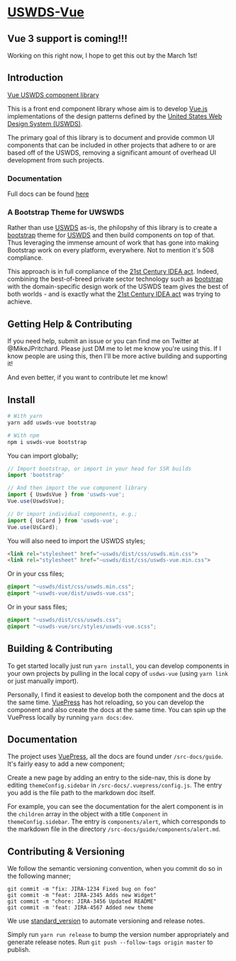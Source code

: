 # [USWDS-Vue](https://thepipster.github.io/uswds-vue/)

## Vue 3 support is coming!!! 

Working on this right now, I hope to get this out by the March 1st!

## Introduction

[Vue USWDS component library](https://thepipster.github.io/uswds-vue/)

This is a front end component library whose aim is to develop [Vue.js](https://vuejs.org/) implementations of the design patterns defined by the [United States Web Design System (USWDS)](https://designsystem.digital.gov/). 

The primary goal of this library is to document and provide common UI components that can be included in other projects that adhere to or are based off of the USWDS, removing a significant amount of overhead UI development from such projects.

### Documentation

Full docs can be found [here](https://thepipster.github.io/uswds-vue/)

### A Bootstrap Theme for UWSWDS

Rather than use [USWDS](https://thepipster.github.io/uswds-vue/) as-is, the philopshy of this library is to create a [bootstrap](https://bootstrap-vue.org/) theme for [USWDS](https://thepipster.github.io/uswds-vue/) and then build components on top of that. Thus leveraging the immense amount of work that has gone into making Bootstrap work on every platform, everywhere. Not to mention it's 508 compliance.

This approach is in full compliance of the [21st Century IDEA act](https://digital.gov/topics/21st-century-idea/). Indeed, combining the best-of-breed private sector technology such as [bootstrap](https://bootstrap-vue.org/) with the domain-specific design work of the USWDS team gives the best of both worlds - and is exactly what the [21st Century IDEA act](https://digital.gov/topics/21st-century-idea/) was trying to achieve.

## Getting Help & Contributing

If you need help, submit an issue or you can find me on Twitter at @MikeJPritchard. Please just DM me to let me know you're using this. If I know people are using this, then I'll be more active building and supporting it! 

And even better, if you want to contribute let me know!

## Install

``` bash
# With yarn
yarn add uswds-vue bootstrap

# With npm
npm i uswds-vue bootstrap
```

You can import globally;

```js
// Import bootstrap, or import in your head for SSR builds
import 'bootstrap'

// And then import the vue component library
import { UswdsVue } from 'uswds-vue';
Vue.use(UswdsVue);

// Or import individual components, e.g.;
import { UsCard } from 'uswds-vue';
Vue.use(UsCard);
```

You will also need to import the USWDS styles;

```html
<link rel="stylesheet" href="~uswds/dist/css/uswds.min.css">
<link rel="stylesheet" href="~uswds/dist/css/uswds-vue.min.css">
```

Or in your css files;

```css
@import "~uswds/dist/css/uswds.min.css";
@import "~uswds-vue/dist/uswds-vue.css";
```

Or in your sass files;

```scss
@import "~uswds/dist/css/uswds.css";
@import "~uswds-vue/src/styles/uswds-vue.scss";
```

## Building & Contributing

To get started locally just run `yarn install`, you can develop components in your own projects by pulling in the local copy of `usdws-vue` (using `yarn link` or just manually import).

Personally, I find it easiest to develop both the component and the docs at the same time. [VuePress](https://vuepress.vuejs.org/) has hot reloading, so you can develop the component and also create the docs at the same time. You can spin up the VuePress locally by running `yarn docs:dev`.

## Documentation

The project uses [VuePress](https://vuepress.vuejs.org/), all the docs are found under `/src-docs/guide`. It's fairly easy to add a new component;

Create a new page by adding an entry to the side-nav, this is done by editing `themeConfig.sidebar` in `/src-docs/.vuepress/config.js`. The entry you add is the file path to the markdown doc itself. 

For example, you can see the documentation for the alert component is in the `children` array in the object with a title `Component` in `themeConfig.sidebar`. The entry is `components/alert`, which corresponds to the markdown file
in the directory `/src-docs/guide/components/alert.md`.

## Contributing & Versioning

We follow the semantic versioning convention, when you commit do so in the following manner;

```
git commit -m "fix: JIRA-1234 Fixed bug on foo"
git commit -m "feat: JIRA-2345 Adds new Widget"
git commit -m "chore: JIRA-3456 Updated README"
git commit -m 'feat: JIRA-4567 Added new theme
```

We use [standard_version](https://github.com/conventional-changelog/standard-version) to automate versioning and release notes.

Simply run `yarn run release` to bump the version number appropriately and generate release notes. Run `git push --follow-tags origin master` to publish.
